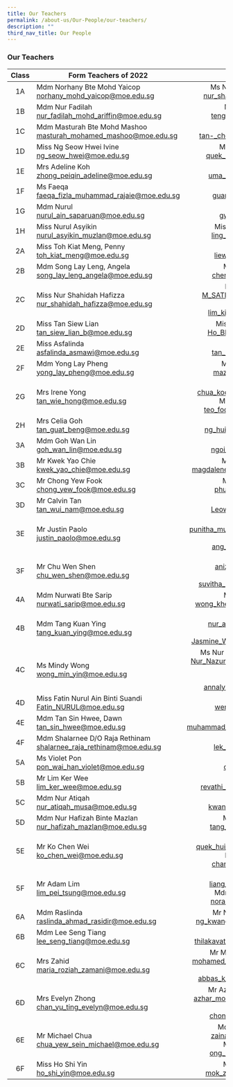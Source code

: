 ```yaml
---
title: Our Teachers
permalink: /about-us/Our-People/our-teachers/
description: ""
third_nav_title: Our People
---
```

### Our Teachers

| Class | Form Teachers of 2022 |   |
|:---:|---|:---:|
| 1A | Mdm Norhany Bte Mohd Yaicop<br>[norhany\_mohd\_yaicop@moe.edu.sg](mailto:norhany_mohd_yaicop@moe.edu.sg) | Ms Nur Shafizah Binte Johan<br>[nur\_shafizah\_johan@moe.edu.sg](mailto:nur_shafizah_johan@moe.edu.sg) |
| 1B | Mdm Nur Fadilah<br>[nur\_fadilah\_mohd\_ariffin@moe.edu.sg](mailto:nur_fadilah_mohd_ariffin@moe.edu.sg) | Mdm Teng Mei Yoke<br>[teng\_mei\_yoke@moe.edu.sg](mailto:teng_mei_yoke@moe.edu.sg) |
| 1C | Mdm Masturah Bte Mohd Mashoo<br>[masturah\_mohamed\_mashoo@moe.edu.sg](mailto:masturah_mohamed_mashoo@moe.edu.sg) | Mrs Ruth Tan<br>[tan-\_cheong\_yew\_tze@moe.edu.sg](mailto:tan-_cheong_yew_tze@moe.edu.sg) |
| 1D | Miss Ng Seow Hwei Ivine<br>[ng\_seow\_hwei@moe.edu.sg](mailto:ng_seow_hwei@moe.edu.sg) | Mdm Grace Quek Li Pei<br>[quek\_li\_pei\_grace@moe.edu.sg](mailto:quek_li_pei_grace@moe.edu.sg) |
| 1E | Mrs Adeline Koh<br>[zhong\_peiqin\_adeline@moe.edu.sg](mailto:zhong_peiqin_adeline@moe.edu.sg) | Mdm Uma<br>[uma\_mageswari@moe.edu.sg](mailto:uma_mageswari@moe.edu.sg) |
| 1F | Ms Faeqa<br>[faeqa\_fizla\_muhammad\_rajaie@moe.edu.sg](mailto:faeqa_fizla_muhammad_rajaie@moe.edu.sg) | Miss Guan Xiaoting<br>[guan\_xiaoting@moe.edu.sg](mailto:guan_xiaoting@moe.edu.sg) |
| 1G | Mdm Nurul<br>[nurul\_ain\_saparuan@moe.edu.sg](mailto:nurul_ain_saparuan@moe.edu.sg) | Miss Gwen Toh<br>[gwen\_toh@moe.edu.sg](mailto:gwen_toh@moe.edu.sg) |
| 1H | Miss Nurul Asyikin<br>[nurul\_asyikin\_muzlan@moe.edu.sg](mailto:nurul_asyikin_muzlan@moe.edu.sg) | Miss Janet Ling Wei Ching<br>[ling\_wei\_ching@moe.edu.sg](mailto:ling_wei_ching@moe.edu.sg) |
| 2A | Miss Toh Kiat Meng, Penny<br>[toh\_kiat\_meng@moe.edu.sg](mailto:toh_kiat_meng@moe.edu.sg) | Miss Liew Wen Rin<br>[liew\_wen\_rin@moe.edu.sg](mailto:liew_wen_rin@moe.edu.sg) |
| 2B | Mdm Song Lay Leng, Angela<br>[song\_lay\_leng\_angela@moe.edu.sg](mailto:song_lay_leng_angela@moe.edu.sg) | Mdm Chen Xiao Xiao<br>[chen\_xiaoxiao@moe.edu.sg](mailto:chen_xiaoxiao@moe.edu.sg) |
| 2C | Miss Nur Shahidah Hafizza<br>[nur\_shahidah\_hafizza@moe.edu.sg](mailto:nur_shahidah_hafizza@moe.edu.sg) | Mr M Satheeswaran<br>[M\_SATHEESWARAN@moe.edu.sg](mailto:M_SATHEESWARAN@moe.edu.sg)<br>Mr Lim Kim Sze<br>[lim\_kim\_sze\_ken@moe.edu.sg](mailto:lim_kim_sze@moe.edu.sg) |
| 2D | Miss Tan Siew Lian<br>[tan\_siew\_lian\_b@moe.edu.sg](mailto:tan_siew_lian_b@moe.edu.sg) | Miss Jane Ho Been Chieh<br>[Ho\_BEEN\_CHIEH@moe.edu.sg](mailto:Ho_BEEN_CHIEH@moe.edu.sg) |
| 2E | Miss Asfalinda<br>[asfalinda\_asmawi@moe.edu.sg](mailto:asfalinda_asmawi@moe.edu.sg) | Mdm Tan Kai Ying<br>[tan\_kai\_ying\_a@moe.edu.sg](mailto:tan_kai_ying_a@moe.edu.sg) |
| 2F | Mdm Yong Lay Pheng<br>[yong\_lay\_pheng@moe.edu.sg](mailto:yong_lay_pheng@moe.edu.sg) | Miss Mazlina Bte Isnin<br>[mazlina\_isnin@moe.edu.sg](mailto:mazlina_isnin@moe.edu.sg) |
| 2G | Mrs Irene Yong<br>[tan\_wie\_hong@moe.edu.sg](mailto:tan_wie_hong@moe.edu.sg) | Mr Kenny Chua<br>[chua\_koon\_hwa\_kenny@moe.edu.sg](mailto:chua_koon_hwa_kenny@moe.edu.sg)<br>Mrs Teo Foong Min Yee<br>[teo\_foong\_min\_yee@moe.edu.sg](mailto:teo_foong_min_yee@moe.edu.sg) |
| 2H | Mrs Celia Goh<br>[tan\_guat\_beng@moe.edu.sg](mailto:tan_guat_beng@moe.edu.sg)| Ms Casey Ng<br>[ng\_hui\_wun\_casey@moe.edu.sg](mailto:ng_hui_wun_casey@moe.edu.sg) |
| 3A | Mdm Goh Wan Lin<br>[goh\_wan\_lin@moe.edu.sg](mailto:goh_wan_lin@moe.edu.sg) | Mr Ngoi Yong Jian<br>[ngoi\_yong\_jian@moe.edu.sg](mailto:ngoi_yong_jian@moe.edu.sg) |
| 3B | Mr Kwek Yao Chie<br>[kwek\_yao\_chie@moe.edu.sg](mailto:kwek_yao_chie@moe.edu.sg) | Ms Magdalene Chong<br>[magdalene\_chong\_kiat\_en@moe.edu.sg](mailto:magdalene_chong_kiat_en@moe.edu.sg) |
| 3C | Mr Chong Yew Fook<br>[chong\_yew\_fook@moe.edu.sg](mailto:chong_yew_fook@moe.edu.sg) | Ms Kelly Phua Si Ying<br>[phua\_si\_ying@moe.edu.sg](mailto:phua_si_ying@moe.edu.sg) |
| 3D | Mr Calvin Tan<br>[tan\_wui\_nam@moe.edu.sg](mailto:tan_wui_nam@moe.edu.sg)| Miss Leow Ke Yun<br>[Leow\_KE\_YUN@moe.edu.sg](mailto:Leow_KE_YUN@moe.edu.sg) |
| 3E | Mr Justin Paolo<br>[justin\_paolo@moe.edu.sg](mailto:Justin_paolo@moe.edu.sg) | Mdm Punitha<br>[punitha\_murugaiah\_maniam@moe.edu.sg](mailto:punitha_murugaiah_maniam@moe.edu.sg)<br>Ms Adria<br>[ang\_lee\_kiang@moe.edu.sg](mailto:ang_lee_kiang@moe.edu.sg) |
| 3F | Mr Chu Wen Shen<br>[chu\_wen\_shen@moe.edu.sg](mailto:chu_wen_shen@moe.edu.sg) | Mdm Aniza<br>[aniza\_samat@moe.edu.sg](mailto:aniza_samat@moe.edu.sg)<br>Ms Suvitha<br>[suvitha\_prakass\_pillay@moe.edu.sg](mailto:suvitha_prakass_pillay@moe.edu.sg) |
| 4A | Mdm Nurwati Bte Sarip<br>nurwati_sarip@moe.edu.sg | Mdm Florence Wong<br>wong_khei_yee_florence@moe.edu.sg |
| 4B | Mdm Tang Kuan Ying<br>tang_kuan_ying@moe.edu.sg | Ms Nur Ashiqin<br>nur_ashiqin_saat@moe.edu.sg<br>Ms Jasmine Wong<br>Jasmine_WONG_JING_XIN@moe.edu.sg |
| 4C | Ms Mindy Wong<br>wong_min_yin@moe.edu.sg | Ms Nur Nazurah Binte Abdul Rahim<br>Nur_Nazurah_Abdul_Rahim@moe.edu.sg<br><br>Miss Annalynna<br>annalynna_ather_ts@moe.edu.sg |
| 4D | Miss Fatin Nurul Ain Binti Suandi<br>Fatin_NURUL@moe.edu.sg | Mr Weng Kai Bin<br>weng_kaibin@moe.edu.sg |
| 4E | Mdm Tan Sin Hwee, Dawn<br>tan_sin_hwee@moe.edu.sg | Mr Din<br>muhammad_fakhruddin_daud@moe.edu.sg |
| 4F | Mdm Shalarnee D/O Raja Rethinam<br>shalarnee_raja_rethinam@moe.edu.sg | Miss Lek Siew Gek<br>lek_siew_gek@moe.edu.sg |
| 5A | Ms Violet Pon<br>pon_wai_han_violet@moe.edu.sg | Mdm Cao Liu<br>cao_liu@moe.edu.sg |
| 5B | Mr Lim Ker Wee<br>lim_ker_wee@moe.edu.sg | Ms Revathi<br>revathi_raja_krishnan@moe.edu.sg |
| 5C | Mdm Nur Atiqah<br>nur_atiqah_musa@moe.edu.sg | Mr Kwan Wai Leong<br>kwan_wai_leong@moe.edu.sg |
| 5D | Mdm Nur Hafizah Binte Mazlan<br>nur_hafizah_mazlan@moe.edu.sg | Mdm Tang Sock Kien<br>tang_sock_kien@moe.edu.sg |
| 5E | Mr Ko Chen Wei<br>ko_chen_wei@moe.edu.sg | Mrs Pauline Soh<br>quek_hui_hiang_pauline@moe.edu.sg<br>Miss Chan Xue Ting<br>chan_xue_ting@moe.edu.sg |
| 5F | Mr Adam Lim<br>lim_pei_tsung@moe.edu.sg | Mr Liang Hong Poh<br>liang_hong_poh@moe.edu.sg<br>Mdm Norain Binte Hassein<br>norain_hassein@moe.edu.sg |
| 6A | Mdm Raslinda<br>raslinda_ahmad_rasidir@moe.edu.sg | Mr Ng Kwang Meng, James<br>ng_kwang_meng_james@moe.edu.sg |
| 6B | Mdm Lee Seng Tiang<br>lee_seng_tiang@moe.edu.sg | Mrs Nanda<br>thilakavaty_govindasamy@moe.edu.sg |
| 6C | Mrs Zahid<br>maria_roziah_zamani@moe.edu.sg | Mr Mohamed Shodikin Wahid<br>mohamed_shodikin_wahid@moe.edu.sg<br>Mr Abbas<br>abbas_k_abdulla_kutty@moe.edu.sg |
| 6D | Mrs Evelyn Zhong<br>chan_yu_ting_evelyn@moe.edu.sg | Mr Azhar B Mohamed Hussain<br>azhar_mohamed_hussain@moe.edu.sg<br>Ms Chong Ming Jia<br>chong_ming_jia@moe.edu.sg |
| 6E | Mr Michael Chua<br>chua_yew_sein_michael@moe.edu.sg | Mdm Zainab Bte Nawabi<br>zainab_nawabi@moe.edu.sg<br>Mrs Lack Hwee Leng<br>ong_hwee_leng@moe.edu.sg |
| 6F | Miss Ho Shi Yin<br>ho_shi_yin@moe.edu.sg | Mr Samuel Mok Zijun<br>mok_zijun_samuel@moe.edu.sg |